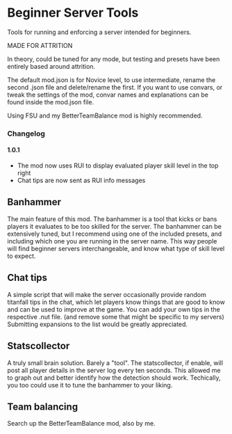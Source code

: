 # Beginner Server Tools

Tools for running and enforcing a server intended for beginners.

MADE FOR ATTRITION

In theory, could be tuned for any mode, but testing and presets have been entirely based around attrition.

The default mod.json is for Novice level, to use intermediate, rename the second .json file and delete/rename the first. If you want to use convars, or tweak the settings of the mod, convar names and explanations can be found inside the mod.json file.

Using FSU and my BetterTeamBalance mod is highly recommended.

### Changelog

#### 1.0.1

- The mod now uses RUI to display evaluated player skill level in the top right
- Chat tips are now sent as RUI info messages

## Banhammer

The main feature of this mod. The banhammer is a tool that kicks or bans players it evaluates to be too skilled for the server. The banhammer can be extensively tuned, but I recommend using one of the included presets, and including which one you are running in the server name. This way people will find beginner servers interchangeable, and know what type of skill level to expect.

## Chat tips

A simple script that will make the server occasionally provide random titanfall tips in the chat, which let players know things that are good to know and can be used to improve at the game. You can add your own tips in the respective .nut file. (and remove some that might be specific to my servers) Submitting expansions to the list would be greatly appreciated.

## Statscollector

A truly small brain solution. Barely a "tool". The statscollector, if enable, will post all player details in the server log every ten seconds. This allowed me to graph out and better identify how the detection should work. Techically, you too could use it to tune the banhammer to your liking.

## Team balancing

Search up the BetterTeamBalance mod, also by me.
